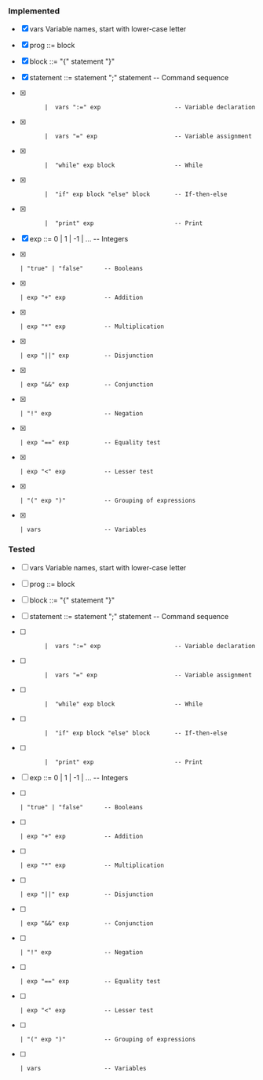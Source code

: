 ### Implemented
- [x] vars       Variable names, start with lower-case letter

- [x] prog      ::= block
- [x] block     ::= "{" statement "}"
- [x] statement ::=  statement ";" statement           -- Command sequence
- [x]            |  vars ":=" exp                     -- Variable declaration
- [x]            |  vars "=" exp                      -- Variable assignment
- [x]            |  "while" exp block                 -- While
- [x]            |  "if" exp block "else" block       -- If-then-else
- [x]            |  "print" exp                       -- Print

- [x] exp ::= 0 | 1 | -1 | ...     -- Integers
- [x]     | "true" | "false"      -- Booleans
- [x]     | exp "+" exp           -- Addition
- [x]     | exp "*" exp           -- Multiplication
- [x]     | exp "||" exp          -- Disjunction
- [x]     | exp "&&" exp          -- Conjunction
- [x]     | "!" exp               -- Negation
- [x]     | exp "==" exp          -- Equality test
- [x]     | exp "<" exp           -- Lesser test
- [x]     | "(" exp ")"           -- Grouping of expressions
- [x]     | vars                  -- Variables

### Tested
- [ ] vars       Variable names, start with lower-case letter

- [ ] prog      ::= block
- [ ] block     ::= "{" statement "}"
- [ ] statement ::=  statement ";" statement           -- Command sequence
- [ ]            |  vars ":=" exp                     -- Variable declaration
- [ ]            |  vars "=" exp                      -- Variable assignment
- [ ]            |  "while" exp block                 -- While
- [ ]            |  "if" exp block "else" block       -- If-then-else
- [ ]            |  "print" exp                       -- Print

- [ ] exp ::= 0 | 1 | -1 | ...     -- Integers
- [ ]     | "true" | "false"      -- Booleans
- [ ]     | exp "+" exp           -- Addition
- [ ]     | exp "*" exp           -- Multiplication
- [ ]     | exp "||" exp          -- Disjunction
- [ ]     | exp "&&" exp          -- Conjunction
- [ ]     | "!" exp               -- Negation
- [ ]     | exp "==" exp          -- Equality test
- [ ]     | exp "<" exp           -- Lesser test
- [ ]     | "(" exp ")"           -- Grouping of expressions
- [ ]     | vars                  -- Variables
